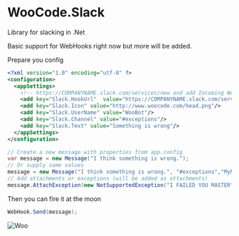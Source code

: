 WooCode.Slack
=============

Library for slacking in .Net

Basic support for WebHooks right now but more will be added.

Prepare you config
``` xml
<?xml version="1.0" encoding="utf-8" ?>
<configuration>
  <appSettings>
    <!-- https://COMPANYNAME.slack.com/services/new and add Incoming WebHooks thats where you'll find your URL -->
    <add key="Slack.HookUrl"  value="https://COMPANYNAME.slack.com/services/hooks/incoming-webhook?token=TOKEN"/>
    <add key="Slack.Icon" value="http://www.woocode.com/head.png"/>
    <add key="Slack.UserName" value="WooBot"/>
    <add key="Slack.Channel" value="#exceptions"/>
    <add key="Slack.Text" value="Something is wrong"/>
  </appSettings>
</configuration>
```


``` csharp
// Create a new message with properties from app.config
var message = new Message("I think something is wrong.");
// Or supply some values
message = new Message("I think something is wrong.", "#exceptions","MyName");
// Add attachments or exceptions (will be added as attachments)
message.AttachException(new NotSupportedException("I FAILED YOU MASTER",e));
```
Then you can fire it at the moon
``` csharp
WebHook.Send(message);
```


![Woo](http://i.imgur.com/HrusJom.png)
